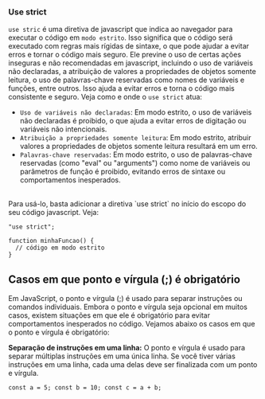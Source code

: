 ### Use strict
``use stric`` é uma diretiva de javascript que indica ao navegador para executar o código em `modo estrito`. Isso significa que o código será executado com regras mais rígidas de sintaxe, o que pode ajudar a evitar erros e tornar o código mais seguro. Ele previne o uso de certas ações inseguras e não recomendadas em javascript, incluindo o uso de variáveis não declaradas, a atribuição de valores a propriedades de objetos somente leitura, o uso de palavras-chave reservadas como nomes de variáveis ​​e funções, entre outros. Isso ajuda a evitar erros e torna o código mais consistente e seguro. Veja como e onde o `use strict` atua:
<br>
- `Uso de variáveis não declaradas`: Em modo estrito, o uso de variáveis ​​não declaradas é proibido, o que ajuda a evitar erros de digitação ou variáveis ​​não intencionais.
- `Atribuição a propriedades somente leitura`: Em modo estrito, atribuir valores a propriedades de objetos somente leitura resultará em um erro.
- `Palavras-chave reservadas`: Em modo estrito, o uso de palavras-chave reservadas (como "eval" ou "arguments") como nome de variáveis ou parâmetros de função é proibido, evitando erros de sintaxe ou comportamentos inesperados.
<br>
Para usá-lo, basta adicionar a diretiva `use strict` no início do escopo do seu código javascript. Veja:

```
"use strict";

function minhaFuncao() {
  // código em modo estrito
}
```

## Casos em que ponto e vírgula (;) é obrigatório
Em JavaScript, o ponto e vírgula (;) é usado para separar instruções ou comandos individuais. Embora o ponto e vírgula seja opcional em muitos casos, existem situações em que ele é obrigatório para evitar comportamentos inesperados no código. Vejamos abaixo os casos em que o ponto e vírgula é obrigatório:
<br>

**Separação de instruções em uma linha:**
O ponto e vírgula é usado para separar múltiplas instruções em uma única linha. Se você tiver várias instruções em uma linha, cada uma delas deve ser finalizada com um ponto e vírgula.

```
const a = 5; const b = 10; const c = a + b;
```
<br><br>

